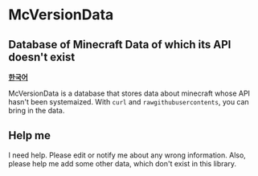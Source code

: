 # McVersionData
## Database of Minecraft Data of which its API doesn't exist

**[한국어](./README.md)**

McVersionData is a database that stores data about minecraft whose API hasn't been systemaized. With `curl` and `rawgithubusercontents`, you can bring in the data.

## Help me
I need help. Please edit or notify me about any wrong information. Also, please help me add some other data, which don't exist in this library.